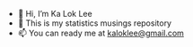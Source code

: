 - 👋 Hi, I’m Ka Lok Lee 
- 👀 This is my statistics musings repository
- 📫 You can ready me at kaloklee@gmail.com

<!---
kaloklee/kaloklee is a ✨ special ✨ repository because its `README.md` (this file) appears on your GitHub profile.
You can click the Preview link to take a look at your changes.
--->
